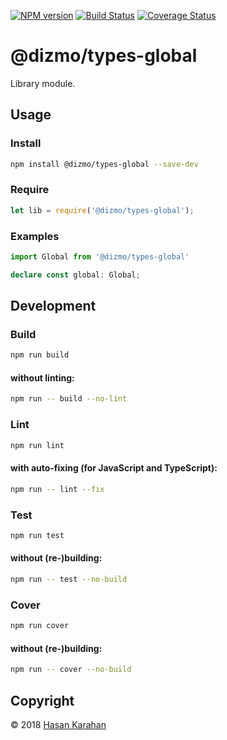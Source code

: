 [![NPM version](https://badge.fury.io/js/%40dizmo%2Ftypes-global.svg)](https://npmjs.org/package/@dizmo/types-global)
[![Build Status](https://travis-ci.org/dizmo/types-global.svg?branch=master)](https://travis-ci.org/dizmo/types-global)
[![Coverage Status](https://coveralls.io/repos/github/dizmo/types-global/badge.svg?branch=master)](https://coveralls.io/github/dizmo/types-global?branch=master)

# @dizmo/types-global
Library module.

## Usage
### Install
```sh
npm install @dizmo/types-global --save-dev
```
### Require
```javascript
let lib = require('@dizmo/types-global');
```
### Examples
```typescript
import Global from '@dizmo/types-global'
```
```typescript
declare const global: Global;
```
## Development
### Build
```sh
npm run build
```
#### without linting:
```sh
npm run -- build --no-lint
```
### Lint
```sh
npm run lint
```
#### with auto-fixing (for JavaScript and TypeScript):
```sh
npm run -- lint --fix
```
### Test
```sh
npm run test
```
#### without (re-)building:
```sh
npm run -- test --no-build
```
### Cover
```sh
npm run cover
```
#### without (re-)building:
```sh
npm run -- cover --no-build
```

## Copyright

 © 2018 [Hasan Karahan](https://github.com/hsk81)
